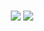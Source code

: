 [category]: <> (All,Compositions,Music-Theory)
[date]: <> (2025/02/18)
[title]: <> (Modulation via Pivot)

<center><br>

![](../../../../images/comp_page1.png)
![](../../../../images/comp_page2.png)

</center><br>
